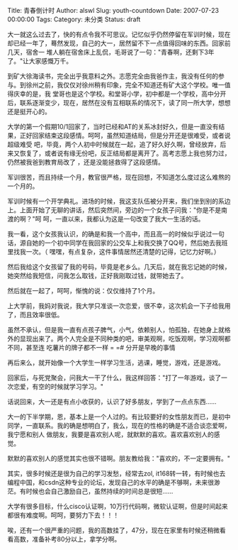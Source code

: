 Title: 青春倒计时
Author: alswl
Slug: youth-countdown
Date: 2007-07-23 00:00:00
Tags: 
Category: 未分类
Status: draft

大一就这么过去了，快的有点令我不可思议。记忆似乎仍然停留在军训时候，现在却已经一年了，蓦然发现，自己的大一，居然留不下一点值得回味的东西。回家前几天，宿舍一
堆人躺在宿舍床上乱侃，毛哥说了一句："青春啊，还剩下3年了。"让大家感慨万千。

到矿大徐海读书，完全出乎我意料之外。志愿完全由我爸作主，我没有任何的参与。到徐州之前，我仅仅对徐州稍有印象，完全不知道还有矿大这个学校。唯一值得庆幸的是，我
堂哥也是这个学校。和堂哥小学，初中都是一个学校，高中分开后，联系逐渐变少，现在，居然在没有互相联系的情况下，读了同一所大学，想想还是挺开心的。

大学的第一个假期10/1回家了，当时已经和AT的关系冰封好久，但是一直没有结果，正好回家结束这段感情。呵呵，虽然知道结局，但是分开还是很难受，或者说超级难受
吧，毕竟，两个人初中时候就在一起，追了好久好久啊，曾经放弃，后来又恢复了，或者说有缘无份吧，反正结局都是离开了。高考志愿上我也努力过，仍然被我爸到教育局改了
，还是没能拯救得了这段感情。

军训很苦，而且持续一个月，教官很严格，现在回想，不知道怎么度过这么难熬的一个月的。

军训时候有一个开学典礼。进场的时候，我这支队伍被分开来，我们坐到别的系边上。上面开始了无聊的讲话，然后突然间，旁边的一个女孩子问我："你是不是南渡的啊？"呵
呵，一直以来，我都认为这是一句改变了我大一生活的话。

我一看，这个女孩我认识，的确是和我一个高中，而且高一的时候似乎说过一句话，源自她的一个初中同学在我回家的公交车上和我交换了QQ号，然后她去我班里找我一次。（
嘿嘿，有点复杂，这件事情居然还清楚的记得，记忆力好啊。）

然后我给这个女孩留了我的号码，毕竟是老乡么。几天后，就在我忘记她的时候，她突然给我短信，问我怎么取钱，正好我刚取过钱，就带她去了。

然后就在一起了，呵呵，惭愧的说：仅仅维持了1个月。

上大学前，我妈对我说，我大学只准谈一次恋爱，很不幸，这次机会一下子给我用了，而且效率很低。

虽然不承认，但是我一直有点孩子脾气，小气，依赖别人，怕孤独，在她身上就格外的显现出来了。两个人完全是不同种类的吧，审美观啊，吃饭观啊，学习观啊都不同，甚至连
吃薯片的牌子都不一样 = =# 分开是早晚的事情

再后来么，就开始像一个大学生一样学习生活，逃课，睡觉，游戏，还是游戏。

回家后，与死党聚会，问我大一干了什么，我这样回答："打了一年游戏，谈了一次恋爱，有空的时候就学习学习。"

话说回来，大一还是有点小收获的，认识了好多朋友，学到了一点点东西……

大一的下半学期，恩，基本上是一个人过的。有比较要好的女性朋友而已，是初中同学，一直联系。我的确是想明白了，我么，现在的性格的确是不适合谈恋爱啊，我宁愿和别人
做朋友，我要是喜欢别人呢，就默默的喜欢。喜欢喜欢别人的感觉。

默默的喜欢别人的感觉其实也很不错啊。朋友教给我："喜欢的，不一定要拥有。"

其实，很多时候还是很为自己的学习发愁，经常去zol,
it168转一转，有时候也去编程中国，和csdn这种专业的论坛，发现自己的水平的确是不够啊，未来很渺茫。有时候也会自己激励自己，虽然持续的时间总是很短……

大学有很多目标，什么cisco认证啊，10万行代码啊，微软认证啊，但是时间起来都很有难度啊。呵呵，要努力下去！！！

唉，还有一个很严重的问题，我的高数挂了，47分，现在在家里有时候还稍微看看高数，准备补考80分以上，拿学分啊。

